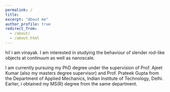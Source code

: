 ```yaml
---
permalink: /
title: 
excerpt: "About me"
author_profile: true
redirect_from: 
  - /about/
  - /about.html
---
```


hi! i am vinayak. I am interested in studying the behaviour of slender rod-like objects at continuum as well as nanoscale.

I am currently pursuing my PhD degree under the supervision of Prof. Ajeet Kumar (also my masters degree supervisor) and Prof. Prateek Gupta from the Department of Applied Mechanics, Indian Institute of Technology, Delhi. Earlier, i obtained my MS(R) degree from the same department.


